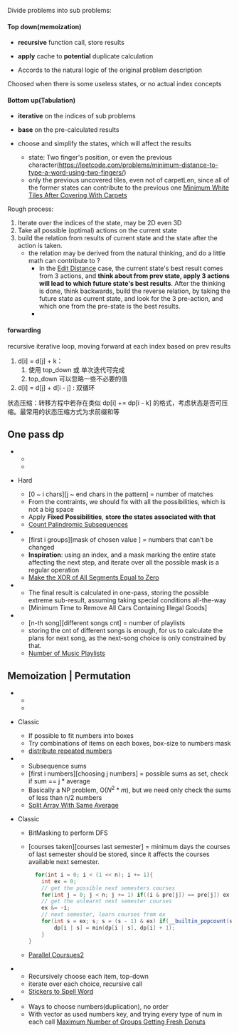 
Divide problems into sub problems:

#### Top down(memoization)

* **recursive** function call, store results

* **apply** cache to **potential** duplicate calculation

* Accords to the natural logic of the original problem description

Choosed when there is some useless states, or no actual index concepts


#### Bottom up(Tabulation)

* **iterative** on the indices of sub problems

* **base** on the pre-calculated results

* choose and simplify the states, which will affect the results
   * state: Two finger's position, or even the previous character(https://leetcode.com/problems/minimum-distance-to-type-a-word-using-two-fingers/)
   * only the previous uncovered tiles, even not of carpetLen, since all of the former states can contribute to the previous one [Minimum White Tiles After Covering With Carpets](https://leetcode.com/problems/minimum-white-tiles-after-covering-with-carpets/)


Rough process:

1. Iterate over the indices of the state, may be 2D even 3D
2. Take all possible (optimal) actions on the current state
3. build the relation from results of current state and the state after the action is taken.
    * the relation may be derived from the natural thinking, and do a little math can contribute to ?
        * In the [Edit Distance](https://leetcode.com/problems/edit-distance/solutions/25846/c-o-n-space-dp/?orderBy=most_votes) case, the current state's best result comes from 3 actions, and **think about from prev state, apply 3 actions will lead to which future state's best results**. After the thinking is done,  think backwards, build the reverse relation, by taking the future state as current state, and look for the 3 pre-action, and which one from the pre-state is the best results.
        * 

#### forwarding

recursive iterative loop, moving forward at each index based on prev results




1. d[i] = d[j] + k： 
   1. 使用 top_down 或 单次迭代可完成
   2. top_down 可以忽略一些不必要的值
2. d[i] = d[j] + d[i - j] : 双循环


状态压缩：转移方程中若存在类似 dp[i] += dp[i - k]  的格式，考虑状态是否可压缩。最常用的状态压缩方式为求前缀和等


## One pass dp

* 
	* 
	* 


*  Hard
	*  \[0 ~ i chars\]\[j ~ end chars in the pattern\] = number of matches
	* From the contraints, we should fix with all the possibilities, which is not a big space
	*  Apply **Fixed Possibilities**, **store the states associated with that**
	* [Count Palindromic Subsequences](https://leetcode.com/problems/count-palindromic-subsequences/solutions/2851160/dp-vs-prefix-suffix/?orderBy=most_votes)



* 
	* \[first i groups\]\[mask of chosen value \] = numbers that can't be changed
	* **Inspiration**: using an index, and a mask marking the entire state affecting the next step, and iterate over all the possible mask is a regular operation
	* [Make the XOR of All Segments Equal to Zero](https://leetcode.com/problems/make-the-xor-of-all-segments-equal-to-zero/solutions/1097796/python-3-another-short-dp-7-lines-explained/?orderBy=most_votes)


* 
	* The final result is calculated in one-pass, storing the possible extreme sub-result, assuming taking special conditions all-the-way 
	* [Minimum Time to Remove All Cars Containing Illegal Goods]

* 
	* \[n-th song\]\[different songs cnt\] = number of playlists
	* storing the cnt of different songs is enough, for us to calculate the plans for next song, as the next-song choice is only constrained by that.
	* [Number of Music Playlists](https://leetcode.com/problems/number-of-music-playlists/description/)




## Memoization | Permutation


* 
	* 
	* 

* Classic
	* If possible to fit numbers into boxes
	* Try combinations of items on each boxes, box-size to numbers mask
	* [distribute repeated numbers](https://leetcode.com/problems/distribute-repeating-integers/solutions/935522/step-by-step-optimization-more-than-10-methods/?orderBy=most_votes)

* 
	* Subsequence sums
	* \[first i numbers\]\[choosing j numbers\] = possible sums as set, check if sum == j * average
	* Basically a NP problem, O($N^2 * m$), but we need only check the sums of less than n/2 numbers
	* [Split Array With Same Average](https://leetcode.com/problems/split-array-with-same-average/solutions/120667/c-solution-with-explanation-early-termination-updated-for-new-test-case/?orderBy=most_votes)


*  Classic
	* BitMasking to perform DFS
	* \[courses taken\]\[courses last semester\] = minimum days
		the courses of last semester should be stored, since it affects the courses available next semester.
		```cpp
		  for(int i = 0; i < (1 << n); i += 1){
            int ex = 0;
            // get the possible next semesters courses
            for(int j = 0; j < n; j += 1) if((i & pre[j]) == pre[j]) ex |= 1 << j;
            // get the unlearnt next semester courses
            ex &= ~i;
            // next semester, learn courses from ex
            for(int s = ex; s; s = (s - 1) & ex) if(__builtin_popcount(s) <= k){
                dp[i | s] = min(dp[i | s], dp[i] + 1);
            }
        }
		```


	* [Parallel Coursues2](https://leetcode.com/problems/parallel-courses-ii/)

* 
	* Recursively choose each item, top-down
	* iterate over each choice, recursive call
	* [Stickers to Spell Word](https://leetcode.com/problems/stickers-to-spell-word/solutions/108318/c-java-python-dp-memoization-with-optimization-29-ms-c/?orderBy=most_votes)




* 
	* Ways to choose numbers(duplication), no order
	* With vector<int> as used numbers key, and trying every type of num in each call
	 [Maximum Number of Groups Getting  Fresh Donuts](https://leetcode.com/problems/maximum-number-of-groups-getting-fresh-donuts/solutions/1140644/c-0-ms-greedy-dp/?orderBy=most_votes)
